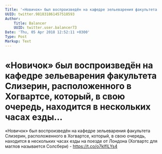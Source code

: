 ```yaml
---
Title: '«Новичок» был воспроизведён на кафедре зельеварения факультета Слизерин, расположенного в Хогвартсе, который, в свою очередь, находится в нескольких часах езды…'
UUID: twitter.981831861457518593
Author:
    Title: Balancer
    UUID: twitter.user.balancer73
Date: 'Thu, 05 Apr 2018 12:52:11 +0300'
Type: Post
Markup: Text
---
```


# «Новичок» был воспроизведён на кафедре зельеварения факультета Слизерин, расположенного в Хогвартсе, который, в свою очередь, находится в нескольких часах езды…

«Новичок» был воспроизведён на кафедре зельеварения
факультета Слизерин, расположенного в Хогвартсе, который, в
свою очередь, находится в нескольких часах езды на поезде от
Лондона (Хогвартс для маглов называется Солсбери) -
https://t.co/o7kIfILYs4